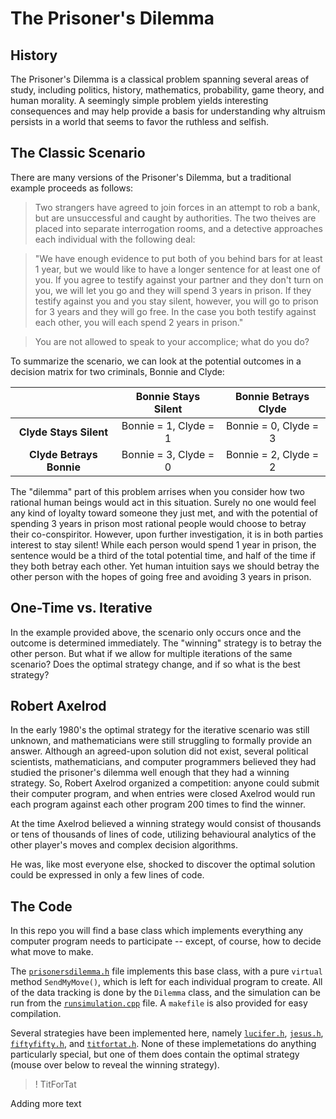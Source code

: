 # The Prisoner's Dilemma

## History

The Prisoner's Dilemma is a classical problem spanning several areas of study, including politics, history, mathematics, probability, game theory, and human morality. A seemingly simple problem yields interesting consequences and may help provide a basis for understanding why altruism persists in a world that seems to favor the ruthless and selfish. 

## The Classic Scenario

There are many versions of the Prisoner's Dilemma, but a traditional example proceeds as follows:

>Two strangers have agreed to join forces in an attempt to rob a bank, but are unsuccessful and caught by authorities. The two theives are placed into separate interrogation rooms, and a detective approaches each individual with the following deal:

>"We have enough evidence to put both of you behind bars for at least 1 year, but we would like to have a longer sentence for at least one of you. If you agree to testify against your partner and they don't turn on you, we will let you go and they will spend 3 years in prison. If they testify against you and you stay silent, however, you will go to prison for 3 years and they will go free. In the case you both testify against each other, you will each spend 2 years in prison."

>You are not allowed to speak to your accomplice; what do you do?

To summarize the scenario, we can look at the potential outcomes in a decision matrix for two criminals, Bonnie and Clyde:

|                          |  Bonnie Stays Silent  |  Bonnie Betrays Clyde |
|:------------------------:|:---------------------:|:---------------------:|
|  **Clyde Stays Silent**  | Bonnie = 1, Clyde = 1 | Bonnie = 0, Clyde = 3 |
| **Clyde Betrays Bonnie** | Bonnie = 3, Clyde = 0 | Bonnie = 2, Clyde = 2 |

The "dilemma" part of this problem arrises when you consider how two rational human beings would act in this situation. Surely no one would feel any kind of loyalty toward someone they just met, and with the potential of spending 3 years in prison most rational people would choose to betray their co-conspiritor. However, upon further investigation, it is in both parties interest to stay silent! While each person would spend 1 year in prison, the sentence would be a third of the total potential time, and half of the time if they both betray each other. Yet human intuition says we should betray the other person with the hopes of going free and avoiding 3 years in prison. 

## One-Time vs. Iterative 

In the example provided above, the scenario only occurs once and the outcome is determined immediately. The "winning" strategy is to betray the other person. But what if we allow for multiple iterations of the same scenario? Does the optimal strategy change, and if so what is the best strategy? 

## Robert Axelrod

In the early 1980's the optimal strategy for the iterative scenario was still unknown, and mathematicians were still struggling to formally provide an answer. Although an agreed-upon solution did not exist, several political scientists, mathematicians, and computer programmers believed they had studied the prisoner's dilemma well enough that they had a winning strategy. So, Robert Axelrod organized a competition: anyone could submit their computer program, and when entries were closed Axelrod would run each program against each other program 200 times to find the winner. 

At the time Axelrod believed a winning strategy would consist of thousands or tens of thousands of lines of code, utilizing behavioural analytics of the other player's moves and complex decision algorithms.

He was, like most everyone else, shocked to discover the optimal solution could be expressed in only a few lines of code. 

## The Code

In this repo you will find a base class which implements everything any computer program needs to participate -- except, of course, how to decide what move to make.

The [`prisonersdilemma.h`](https://github.com/aalogancheney/PrisonersDilema/blob/master/prisonersdilemma.h) file implements this base class, with a pure `virtual` method `SendMyMove()`, which is left for each individual program to create. All of the data tracking is done by the `Dilemma` class, and the simulation can be run from the [`runsimulation.cpp`](https://github.com/aalogancheney/PrisonersDilema/blob/master/runsimulation.cpp) file. A `makefile` is also provided for easy compilation.

Several strategies have been implemented here, namely [`lucifer.h`](https://github.com/aalogancheney/PrisonersDilema/blob/master/lucifer.h), [`jesus.h`](https://github.com/aalogancheney/PrisonersDilema/blob/master/jesus.h), [`fiftyfifty.h`](https://github.com/aalogancheney/PrisonersDilema/blob/master/fiftyfifty.h), and [`titfortat.h`](https://github.com/aalogancheney/PrisonersDilema/blob/master/titfortat.h).  None of these implemetations do anything particularly special, but one of them does contain the optimal strategy (mouse over below to reveal the winning strategy).

> ! TitForTat

Adding more text